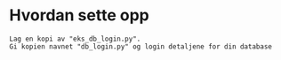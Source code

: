 # Hvordan sette opp
```
Lag en kopi av "eks_db_login.py".
Gi kopien navnet "db_login.py" og login detaljene for din database
```